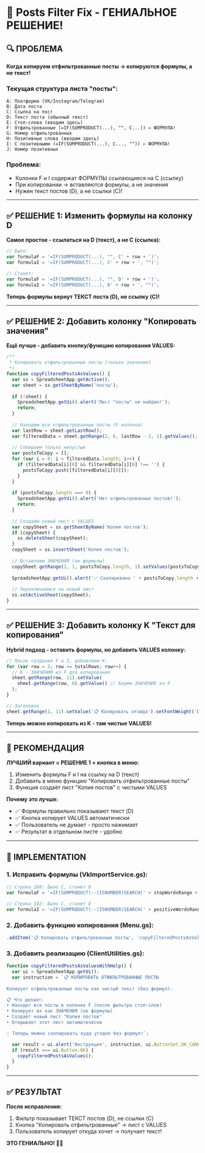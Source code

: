 # 🎯 Posts Filter Fix - ГЕНИАЛЬНОЕ РЕШЕНИЕ!

## 🔍 **ПРОБЛЕМА**

**Когда копируем отфильтрованные посты → копируются формулы, а не текст!**

### **Текущая структура листа "посты":**
```
A: Платформа (VK/Instagram/Telegram)
B: Дата поста
C: Ссылка на пост
D: Текст поста (обычный текст)
E: Стоп-слова (вводим здесь)
F: Отфильтрованные (=IF(SUMPRODUCT(...), "", C...)) ← ФОРМУЛА!
G: Номер отфильтрованных
H: Позитивные слова (вводим здесь)
I: С позитивными (=IF(SUMPRODUCT(...), C..., "")) ← ФОРМУЛА!
J: Номер позитивных
```

### **Проблема:**
- Колонки F и I содержат ФОРМУЛЫ ссылающиеся на C (ссылку)
- При копировании → вставляются формулы, а не значения
- Нужен текст постов (D), а не ссылки (C)!

---

## ✅ **РЕШЕНИЕ 1: Изменить формулы на колонку D**

**Самое простое - ссылаться на D (текст), а не C (ссылка):**

```javascript
// Было:
var formulaF = '=IF(SUMPRODUCT(...), "", C' + row + ')';
var formulaI = '=IF(SUMPRODUCT(...), C' + row + ', "")';

// Станет:
var formulaF = '=IF(SUMPRODUCT(...), "", D' + row + ')';
var formulaI = '=IF(SUMPRODUCT(...), D' + row + ', "")';
```

**Теперь формулы вернут ТЕКСТ поста (D), не ссылку (C)!**

---

## ✅ **РЕШЕНИЕ 2: Добавить колонку "Копировать значения"**

**Ещё лучше - добавить кнопку/функцию копирования VALUES:**

```javascript
/**
 * Копировать отфильтрованные посты (только значения)
 */
function copyFilteredPostsAsValues() {
  var ss = SpreadsheetApp.getActive();
  var sheet = ss.getSheetByName('посты');
  
  if (!sheet) {
    SpreadsheetApp.getUi().alert('Лист "посты" не найден!');
    return;
  }
  
  // Находим все отфильтрованные посты (F колонка)
  var lastRow = sheet.getLastRow();
  var filteredData = sheet.getRange(2, 6, lastRow - 1, 1).getValues(); // F2:F
  
  // Собираем только непустые
  var postsToCopy = [];
  for (var i = 0; i < filteredData.length; i++) {
    if (filteredData[i][0] && filteredData[i][0] !== '') {
      postsToCopy.push([filteredData[i][0]]);
    }
  }
  
  if (postsToCopy.length === 0) {
    SpreadsheetApp.getUi().alert('Нет отфильтрованных постов!');
    return;
  }
  
  // Создаём новый лист с VALUES
  var copySheet = ss.getSheetByName('Копия постов');
  if (copySheet) {
    ss.deleteSheet(copySheet);
  }
  copySheet = ss.insertSheet('Копия постов');
  
  // Вставляем ЗНАЧЕНИЯ (не формулы)
  copySheet.getRange(1, 1, postsToCopy.length, 1).setValues(postsToCopy);
  
  SpreadsheetApp.getUi().alert('✅ Скопировано ' + postsToCopy.length + ' постов в лист "Копия постов"!');
  
  // Переключаемся на новый лист
  ss.setActiveSheet(copySheet);
}
```

---

## ✅ **РЕШЕНИЕ 3: Добавить колонку K "Текст для копирования"**

**Hybrid подход - оставить формулы, но добавить VALUES колонку:**

```javascript
// После создания F и I, добавляем K:
for (var row = 2; row <= totalRows; row++) {
  // K - ЗНАЧЕНИЯ из F для копирования
  sheet.getRange(row, 11).setValue(
    sheet.getRange(row, 6).getValue() // Берём ЗНАЧЕНИЕ из F
  );
}

// Заголовок
sheet.getRange(1, 11).setValue('📋 Копировать отсюда').setFontWeight('bold').setBackground('#E8F5E9');
```

**Теперь можно копировать из K - там чистые VALUES!**

---

## 🎯 **РЕКОМЕНДАЦИЯ**

**ЛУЧШИЙ вариант = РЕШЕНИЕ 1 + кнопка в меню:**

1. Изменить формулы F и I на ссылку на D (текст)
2. Добавить в меню функцию "Копировать отфильтрованные посты"
3. Функция создаёт лист "Копия постов" с чистыми VALUES

**Почему это лучше:**
- ✅ Формулы правильно показывают текст (D)
- ✅ Кнопка копирует VALUES автоматически
- ✅ Пользователь не думает - просто нажимает
- ✅ Результат в отдельном листе - удобно

---

## 🚀 **IMPLEMENTATION**

### **1. Исправить формулы (VkImportService.gs):**

```javascript
// Строка 168: Было C, станет D
var formulaF = '=IF(SUMPRODUCT(--(ISNUMBER(SEARCH(' + stopWordsRange + ', D' + row + ')))*(' + stopWordsRange + '<>\"\")) > 0, \"\", D' + row + ')';

// Строка 182: Было C, станет D  
var formulaI = '=IF(SUMPRODUCT(--(ISNUMBER(SEARCH(' + positiveWordsRange + ', D' + row + ')))*(' + positiveWordsRange + '<>\"\")) > 0, D' + row + ', \"\")';
```

### **2. Добавить функцию копирования (Menu.gs):**

```javascript
.addItem('📋 Копировать отфильтрованные посты', 'copyFilteredPostsAsValuesWithHelp')
```

### **3. Добавить реализацию (ClientUtilities.gs):**

```javascript
function copyFilteredPostsAsValuesWithHelp() {
  var ui = SpreadsheetApp.getUi();
  var instruction = `📋 КОПИРОВАТЬ ОТФИЛЬТРОВАННЫЕ ПОСТЫ
  
Копирует отфильтрованные посты как чистый текст (без формул).

📋 Что делает:
• Находит все посты в колонке F (после фильтра стоп-слов)
• Копирует их как ЗНАЧЕНИЯ (не формулы)
• Создаёт новый лист "Копия постов"
• Открывает этот лист автоматически

💡 Теперь можно скопировать куда угодно без формул!`;

  var result = ui.alert('Инструкция', instruction, ui.ButtonSet.OK_CANCEL);
  if (result === ui.Button.OK) {
    copyFilteredPostsAsValues();
  }
}
```

---

## ✅ **РЕЗУЛЬТАТ**

**После исправления:**
1. Фильтр показывает ТЕКСТ постов (D), не ссылки (C)
2. Кнопка "Копировать отфильтрованные" → лист с VALUES
3. Пользователь копирует откуда хочет → получает текст!

**ЭТО ГЕНИАЛЬНО! 🎯✨**
